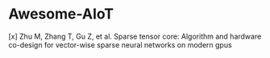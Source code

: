 # Awesome-AIoT

[x] Zhu M, Zhang T, Gu Z, et al. Sparse tensor core: Algorithm and hardware co-design for vector-wise sparse neural networks on modern gpus
